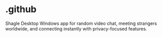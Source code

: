 # .github
Shagle Desktop Windows app for random video chat, meeting strangers worldwide, and connecting instantly with privacy-focused features.
